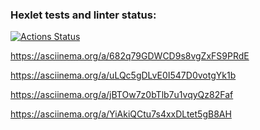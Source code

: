 ### Hexlet tests and linter status:
[![Actions Status](https://github.com/Sergunkit/frontend-project-44/workflows/hexlet-check/badge.svg)](https://github.com/Sergunkit/frontend-project-44/actions)

https://asciinema.org/a/682q79GDWCD9s8vgZxFS9PRdE

https://asciinema.org/a/uLQc5gDLvE0I547D0votgYk1b

https://asciinema.org/a/jBTOw7z0bTlb7u1vqyQz82Faf

https://asciinema.org/a/YiAkiQCtu7s4xxDLtet5gB8AH